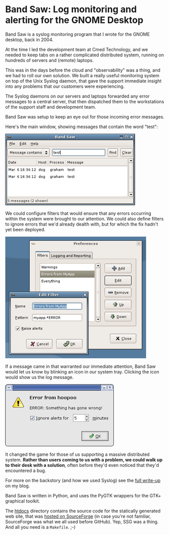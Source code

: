 Band Saw: Log monitoring and alerting for the GNOME Desktop
===========================================================

Band Saw is a syslog monitoring program that I wrote for the GNOME desktop, back in 2004.

At the time I led the development team at Cmed Technology, and we needed to keep tabs on a rather complicated distributed system, running on hundreds of servers and (remote) laptops.

This was in the days before the cloud and "observability" was a thing, and we had to roll our own solution. We built a really useful monitoring system on top of the Unix Syslog daemon, that gave the support immediate insight into any problems that our customers were experiencing.

The Syslog daemons on our servers and laptops forwarded any error messages to a central server, that then dispatched them to the workstations of the support staff and development team.

Band Saw was setup to keep an eye out for those incoming error messages.

Here's the main window, showing messages that contain the word "test":

<img src="./htdocs/images/ss/bandsaw.png?raw=true" alt="Band Saw's main window" class="screenshot">

We could configure filters that would ensure that any errors occurring within the system were brought to our attention. We could also define filters to ignore errors that we'd already dealth with, but for which the fix hadn't yet been deployed.

<img src="./htdocs/images/ss/preferences.png?raw=true" alt="Configuring Band Saw's filters" class="screenshot">

If a message came in that warranted our immediate attention, Band Saw would let us know by blinking an icon in our system tray. Clicking the icon would show us the log message.

<img src="./htdocs/images/ss/alert.png? raw=true" alt="Band Saw's alert dialog" class="screenshot">

It changed the game for those of us supporting a massive distributed system. **Rather than users coming to us with a problem, we could walk up to their desk with a solution**, often before they'd even noticed that they'd encountered a bug.

For more on the backstory (and how we used Syslog) see the [full write-up] on my blog.

Band Saw is written in Python, and uses the PyGTK wrappers for the GTK+ graphical toolkit.

The [htdocs](./htdocs) directory contains the source code for the statically generated web site, that was [hosted on SourceForge] (in case you're not familiar, SourceForge was what we all used before GitHub). Yep, SSG was a thing. And all you need is a `Makefile`. ;-)

[hosted on SourceForge]: https://sourceforge.net/projects/bandsaw
[full write-up]: https://effectif.com/projects/bandsaw
